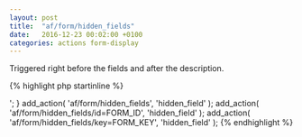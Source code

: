 ```yaml
---
layout: post
title:  "af/form/hidden_fields"
date:   2016-12-23 00:02:00 +0100
categories: actions form-display
---
```


Triggered right before the fields and after the description.

{% highlight php startinline %}
<?php

function hidden_field( $form, $args ) {
    echo '<input type="hidden" name="some_hidden_field" value="with some value">';
}
add_action( 'af/form/hidden_fields', 'hidden_field' );
add_action( 'af/form/hidden_fields/id=FORM_ID', 'hidden_field' );
add_action( 'af/form/hidden_fields/key=FORM_KEY', 'hidden_field' );

{% endhighlight %}